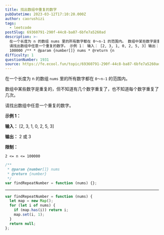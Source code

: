 ```yaml
---
title: 找出数组中重复的数字
pubDatetime: 2023-03-12T17:10:20.000Z
author: caorushizi
tags:
  - leetcode
postSlug: 69360791-290f-44c8-ba87-6bfe7a5260ad
description: >-
  在一个长度为 n 的数组 nums 里的所有数字都在 0～n-1 的范围内。 数组中某些数字是重复的，但不知道有几个数字重复了，也不知道每个数字重复了几次。
  请找出数组中任意一个重复的数字。 示例 1： 输入： [2, 3, 1, 0, 2, 5, 3] 输出： 2 或 3 限制： 2 <= n <=
  100000 /** * @param {number[]} nums * @return {n
difficulty: 1
questionNumber: 1931
source: https://fe.ecool.fun/topic/69360791-290f-44c8-ba87-6bfe7a5260ad
---
```


在一个长度为 n 的数组 `nums` 里的所有数字都在 `0～n-1` 的范围内。

数组中某些数字是重复的，但不知道有几个数字重复了，也不知道每个数字重复了几次。

请找出数组中任意一个重复的数字。

**示例 1：**

**输入：**
[2, 3, 1, 0, 2, 5, 3]

**输出：** 2 或 3

**限制：**

`2 <= n <= 100000`

```js
/**
 * @param {number[]} nums
 * @return {number}
 */
var findRepeatNumber = function (nums) {};
```

---

```js
var findRepeatNumber = function (nums) {
  let map = new Map();
  for (let i of nums) {
    if (map.has(i)) return i;
    map.set(i, 1);
  }
  return null;
};
```
